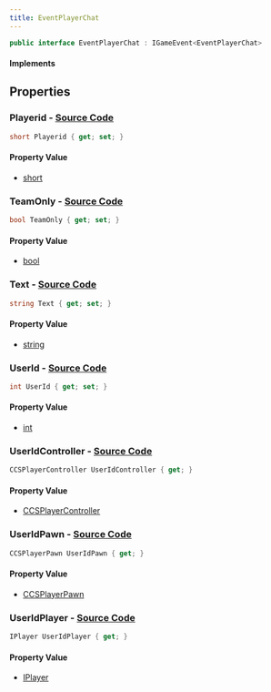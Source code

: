 ```yaml
---
title: EventPlayerChat
---
```


```csharp
public interface EventPlayerChat : IGameEvent<EventPlayerChat>
```

#### Implements

## Properties

### **Playerid** - [Source Code](https://github.com/swiftly-solution/swiftlys2/blob/main/managed/src/SwiftlyS2.Generated/GameEvents/Interfaces/EventPlayerChat.cs#L56)

```csharp
short Playerid { get; set; }
```

#### Property Value

- [short](https://learn.microsoft.com/dotnet/api/system.int16)

### **TeamOnly** - [Source Code](https://github.com/swiftly-solution/swiftlys2/blob/main/managed/src/SwiftlyS2.Generated/GameEvents/Interfaces/EventPlayerChat.cs#L24)

```csharp
bool TeamOnly { get; set; }
```

#### Property Value

- [bool](https://learn.microsoft.com/dotnet/api/system.boolean)

### **Text** - [Source Code](https://github.com/swiftly-solution/swiftlys2/blob/main/managed/src/SwiftlyS2.Generated/GameEvents/Interfaces/EventPlayerChat.cs#L63)

```csharp
string Text { get; set; }
```

#### Property Value

- [string](https://learn.microsoft.com/dotnet/api/system.string)

### **UserId** - [Source Code](https://github.com/swiftly-solution/swiftlys2/blob/main/managed/src/SwiftlyS2.Generated/GameEvents/Interfaces/EventPlayerChat.cs#L49)

```csharp
int UserId { get; set; }
```

#### Property Value

- [int](https://learn.microsoft.com/dotnet/api/system.int32)

### **UserIdController** - [Source Code](https://github.com/swiftly-solution/swiftlys2/blob/main/managed/src/SwiftlyS2.Generated/GameEvents/Interfaces/EventPlayerChat.cs#L31)

```csharp
CCSPlayerController UserIdController { get; }
```

#### Property Value

- [CCSPlayerController](/docs/api/shared/schemadefinitions/ccsplayercontroller)

### **UserIdPawn** - [Source Code](https://github.com/swiftly-solution/swiftlys2/blob/main/managed/src/SwiftlyS2.Generated/GameEvents/Interfaces/EventPlayerChat.cs#L38)

```csharp
CCSPlayerPawn UserIdPawn { get; }
```

#### Property Value

- [CCSPlayerPawn](/docs/api/shared/schemadefinitions/ccsplayerpawn)

### **UserIdPlayer** - [Source Code](https://github.com/swiftly-solution/swiftlys2/blob/main/managed/src/SwiftlyS2.Generated/GameEvents/Interfaces/EventPlayerChat.cs#L42)

```csharp
IPlayer UserIdPlayer { get; }
```

#### Property Value

- [IPlayer](/docs/api/shared/players/iplayer)

